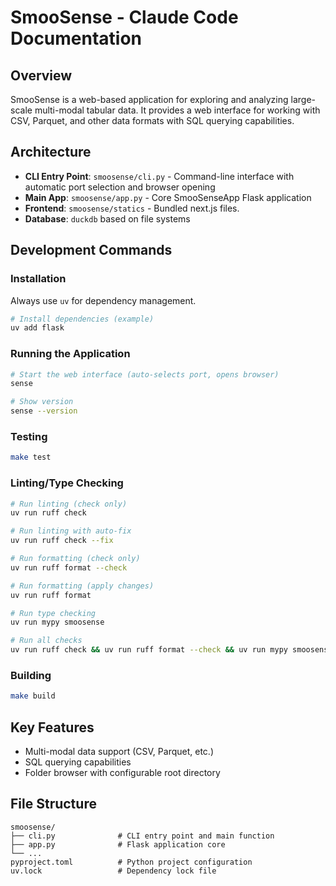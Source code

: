 # SmooSense - Claude Code Documentation

## Overview
SmooSense is a web-based application for exploring and analyzing large-scale multi-modal tabular data.
It provides a web interface for working with CSV, Parquet, and other data formats with SQL querying capabilities.

## Architecture
- **CLI Entry Point**: `smoosense/cli.py` - Command-line interface with automatic port selection and browser opening
- **Main App**: `smoosense/app.py` - Core SmooSenseApp Flask application
- **Frontend**: `smoosense/statics` - Bundled next.js files.
- **Database**: `duckdb` based on file systems

## Development Commands

### Installation
Always use `uv` for dependency management.
```bash
# Install dependencies (example)
uv add flask
```

### Running the Application
```bash
# Start the web interface (auto-selects port, opens browser)
sense

# Show version
sense --version
```

### Testing
```bash
make test
```

### Linting/Type Checking
```bash
# Run linting (check only)
uv run ruff check

# Run linting with auto-fix
uv run ruff check --fix

# Run formatting (check only)
uv run ruff format --check

# Run formatting (apply changes)
uv run ruff format

# Run type checking
uv run mypy smoosense

# Run all checks
uv run ruff check && uv run ruff format --check && uv run mypy smoosense
```

### Building
```bash
make build
```

## Key Features
- Multi-modal data support (CSV, Parquet, etc.)
- SQL querying capabilities
- Folder browser with configurable root directory

## File Structure
```
smoosense/
├── cli.py              # CLI entry point and main function
├── app.py              # Flask application core
└── ...
pyproject.toml          # Python project configuration
uv.lock                 # Dependency lock file
```

